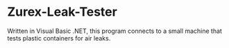 # Zurex-Leak-Tester
Written in Visual Basic .NET, this program connects to a small machine that tests plastic containers for air leaks. 
